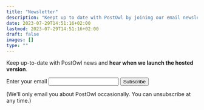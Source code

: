 ```yaml
---
title: "Newsletter"
description: "Keept up to date with PostOwl by joining our email newsletter"
date: 2023-07-29T14:51:16+02:00
lastmod: 2023-07-29T14:51:16+02:00
draft: false
images: []
type: ""
---
```


Keep up-to-date with PostOwl news and **hear when we launch the hosted version**.

<form
  action="https://buttondown.email/api/emails/embed-subscribe/postowl"
  method="post"
  target="popupwindow"
  onsubmit="window.open('https://buttondown.email/postowl', 'popupwindow')"
  class="embeddable-buttondown-form">
  <label for="bd-email">Enter your email</label>
  <input type="email" name="email" id="bd-email" />
  <input class="btn btn-primary btn-cta rounded-pill mb-2" type="submit" value="Subscribe" />
</form>

<p class="meta">(We'll only email you about PostOwl occasionally. You can unsubscribe at any time.)</p>
